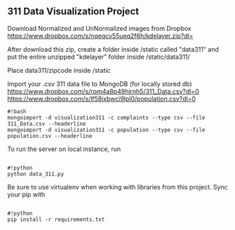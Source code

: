 ## 311 Data Visualization Project ##

Download Normalized and UnNormalized images from Dropbox 
https://www.dropbox.com/s/nqeqcv55ueq2f6h/kdelayer.zip?dl=


After download this zip, create a folder inside /static called "data311" and put the entire unzipped "kdelayer" folder inside /static/data311/


Place data311/zipcode inside /static


Import your .csv 311 data file to MongoDB (for locally stored db)
https://www.dropbox.com/s/rpm4a8p49hirnh5/311_Data.csv?dl=0
https://www.dropbox.com/s/lf58ixbwci9lpl0/population.csv?dl=0


```
#!bash
mongoimport -d visualization311 -c complaints --type csv --file 311_Data.csv --headerline
mongoimport -d visualization311 -c population --type csv --file population.csv --headerline

```

To run the server on local instance, run
```

#!python
python data_311.py

```

Be sure to use virtualenv when working with libraries from this project. Sync your pip with
```

#!python
pip install -r requirements.txt

```